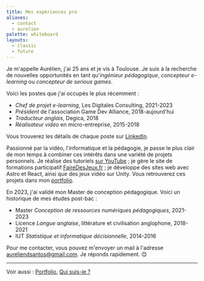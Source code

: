 ```yaml
---
title: Mes expériences pro
aliases:
  - contact
  - aurelien
palette: whiteboard
layouts:
  - classic
  - future
---
```


Je m'appelle Aurélien, j'ai <span id="age">25</span> ans et je vis à Toulouse. Je suis à la recherche de nouvelles opportunités en tant qu'<em>ingénieur pédagogique</em>, <em>concepteur e-learning</em> ou <em>concepteur de serious games</em>.

Voici les postes que j'ai occupés le plus récemment :

- <em>Chef de projet e-learning</em>, Les Digitales Consulting, 2021-2023
- <em>Président</em> de l'association Game Dev Alliance, 2018-aujourd'hui
- <em>Traducteur anglais</em>, Degica, 2018
- <em>Réalisateur vidéo</em> en micro-entreprise, 2015-2018

Vous trouverez les détails de chaque poste sur [LinkedIn](https://www.linkedin.com/in/aureliendossantos/).

Passionné par la vidéo, l'informatique et la pédagogie, je passe le plus clair de mon temps à combiner ces intérêts dans une variété de projets personnels. Je réalise des tutoriels [sur YouTube](https://www.youtube.com/channel/UCCjlo6Ihet_T3X6bKLJzPsA) ; je gère le site de formations participatif [FaireDesJeux.fr](https://fairedesjeux.fr) ; je développe des sites web avec Astro et React, ainsi que des jeux vidéo sur Unity. Vous retrouverez ces projets dans mon [portfolio](/portfolio).

En 2023, j'ai validé mon Master de conception pédagogique. Voici un historique de mes études post-bac :

- Master <em>Conception de ressources numériques pédagogiques</em>, 2021-2023
- Licence <em>Langue anglaise</em>, littérature et civilisation anglophone, 2018-2021
- IUT <em>Statistique et informatique décisionnelle</em>, 2014-2016

Pour me contacter, vous pouvez m'envoyer un mail à l'adresse aureliendsantos@gmail.com. Je réponds rapidement. 😊

---

Voir aussi : [Portfolio](/portfolio), [Qui suis-je ?](/about)

<script>
	const yearInMs = 3.15576e+10; // Using a year of 365.25 days (because leap years)
	const age = Math.floor((new Date() - new Date("1997/01/22").getTime()) / yearInMs);
	document.getElementById("age").textContent = age;
</script>
